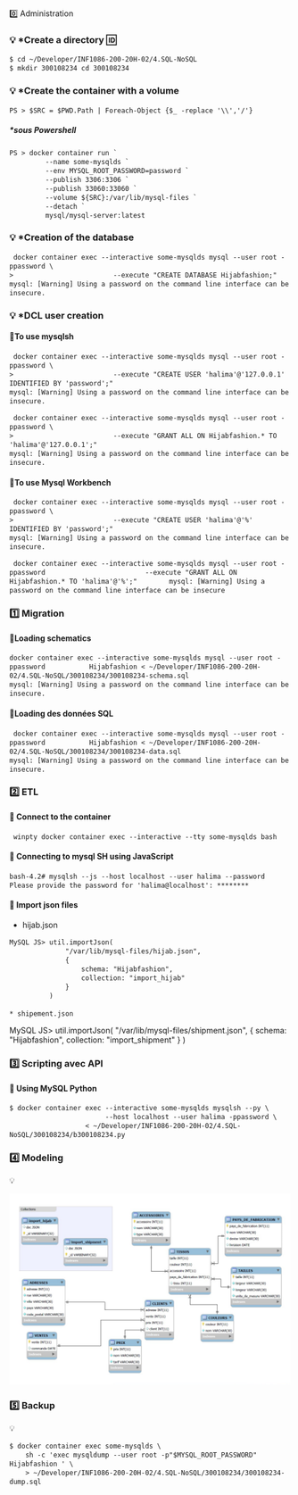 0️⃣ Administration

### 💡 *Create a directory 🆔
```
$ cd ~/Developer/INF1086-200-20H-02/4.SQL-NoSQL
$ mkdir 300108234 cd 300108234
```
### 💡 *Create the container with a volume

```
PS > $SRC = $PWD.Path | Foreach-Object {$_ -replace '\\','/'}	
```

 ##### *sous Powershell

```
PS > docker container run `
         --name some-mysqlds `
         --env MYSQL_ROOT_PASSWORD=password `
         --publish 3306:3306 `
         --publish 33060:33060 `
         --volume ${SRC}:/var/lib/mysql-files `
         --detach `
         mysql/mysql-server:latest
```

### 💡 *Creation of the database

```
 docker container exec --interactive some-mysqlds mysql --user root -ppassword \
>                         --execute "CREATE DATABASE Hijabfashion;"
mysql: [Warning] Using a password on the command line interface can be insecure.
```
### 💡 *DCL user creation

#### 📌To use mysqlsh
```
 docker container exec --interactive some-mysqlds mysql --user root -ppassword \
>                         --execute "CREATE USER 'halima'@'127.0.0.1' IDENTIFIED BY 'password';"
mysql: [Warning] Using a password on the command line interface can be insecure.
```
```
 docker container exec --interactive some-mysqlds mysql --user root -ppassword \
>                         --execute "GRANT ALL ON Hijabfashion.* TO 'halima'@'127.0.0.1';"
mysql: [Warning] Using a password on the command line interface can be insecure.
```


#### 📌To use Mysql Workbench
```
 docker container exec --interactive some-mysqlds mysql --user root -ppassword \
>                         --execute "CREATE USER 'halima'@'%' IDENTIFIED BY 'password';"
mysql: [Warning] Using a password on the command line interface can be insecure.
```
```
 docker container exec --interactive some-mysqlds mysql --user root -ppassword                         --execute "GRANT ALL ON Hijabfashion.* TO 'halima'@'%';"        mysql: [Warning] Using a password on the command line interface can be insecure
```
### :one: Migration

#### 📌Loading schematics
```
docker container exec --interactive some-mysqlds mysql --user root -ppassword           Hijabfashion < ~/Developer/INF1086-200-20H-02/4.SQL-NoSQL/300108234/300108234-schema.sql
mysql: [Warning] Using a password on the command line interface can be insecure.
```

#### 📌Loading des données SQL
```
 docker container exec --interactive some-mysqlds mysql --user root -ppassword           Hijabfashion < ~/Developer/INF1086-200-20H-02/4.SQL-NoSQL/300108234/300108234-data.sql
mysql: [Warning] Using a password on the command line interface can be insecure.

```
### :two: ETL

#### 📌 Connect to the container

```
 winpty docker container exec --interactive --tty some-mysqlds bash
```
#### 📌 Connecting to mysql SH using JavaScript
```
bash-4.2# mysqlsh --js --host localhost --user halima --password
Please provide the password for 'halima@localhost': ********
```

#### 📌 Import json files

* hijab.json

```
MySQL JS> util.importJson(
              "/var/lib/mysql-files/hijab.json", 
              {
                  schema: "Hijabfashion", 
                  collection: "import_hijab"
              }
          )

* shipement.json

```
MySQL JS> util.importJson(
              "/var/lib/mysql-files/shipment.json", 
              {
                  schema: "Hijabfashion", 
                  collection: "import_shipment"
              }
          )

### :three: Scripting avec API

#### :pushpin: Using MySQL Python

```
$ docker container exec --interactive some-mysqlds mysqlsh --py \
                        --host localhost --user halima -ppassword \
                   < ~/Developer/INF1086-200-20H-02/4.SQL-NoSQL/300108234/b300108234.py
```

### :four: Modeling
💡 

<img src="schema.png"></img>


### :five: Backup
 💡 
 
```
$ docker container exec some-mysqlds \
    sh -c 'exec mysqldump --user root -p"$MYSQL_ROOT_PASSWORD" Hijabfashion ' \
    > ~/Developer/INF1086-200-20H-02/4.SQL-NoSQL/300108234/300108234-dump.sql
```

